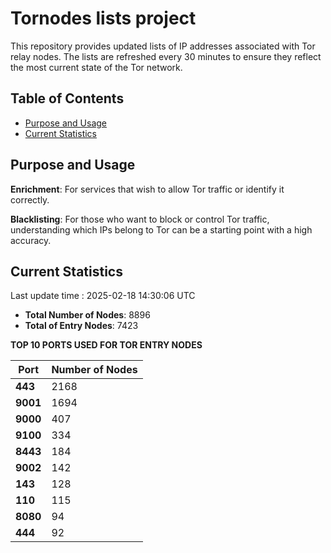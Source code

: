 # Tornodes lists project

This repository provides updated lists of IP addresses associated with Tor relay nodes. The lists are refreshed every 30 minutes to ensure they reflect the most current state of the Tor network.

## Table of Contents

- [Purpose and Usage](#purpose-and-usage)
- [Current Statistics](#current-statistics)


## Purpose and Usage

**Enrichment**: For services that wish to allow Tor traffic or identify it correctly.

**Blacklisting**: For those who want to block or control Tor traffic, understanding which IPs belong to Tor can be a starting point with a high accuracy.

## Current Statistics

Last update time : 2025-02-18 14:30:06 UTC

- **Total Number of Nodes**: 8896
- **Total of Entry Nodes**: 7423

**TOP 10 PORTS USED FOR TOR ENTRY NODES**

| **Port** | **Number of Nodes** |
|------|-----------------|
| **443**   | 2168  |
| **9001**   | 1694  |
| **9000**   | 407  |
| **9100**   | 334  |
| **8443**   | 184  |
| **9002**   | 142  |
| **143**   | 128  |
| **110**   | 115  |
| **8080**   | 94  |
| **444**   | 92  |

